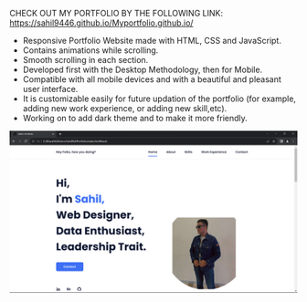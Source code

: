 CHECK OUT MY PORTFOLIO BY THE FOLLOWING LINK: https://sahil9446.github.io/Myportfolio.github.io/

- Responsive Portfolio Website made with HTML, CSS and JavaScript.
- Contains animations while scrolling.
- Smooth scrolling in each section.
- Developed first with the Desktop Methodology, then for Mobile.
- Compatible with all mobile devices and with a beautiful and pleasant user interface.
- It is customizable easily for future updation of the portfolio (for example, adding new work experience, or adding new skill,etc).
- Working on to add dark theme and to make it more friendly.

![preview img](/PortfolioPreview.png)

